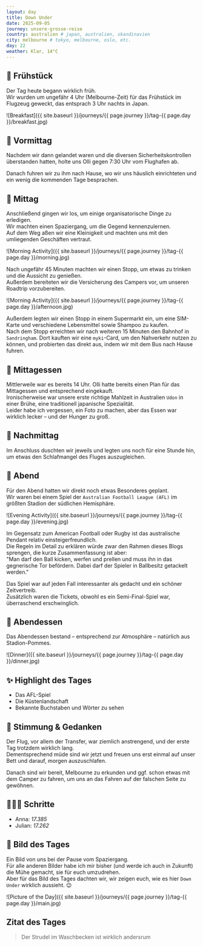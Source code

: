 ```yaml
---
layout: day
title: Down Under
date: 2025-09-05
journey: unsere-grosse-reise
country: australien # japan, australien, skandinavien
city: melbourne # tokyo, melbourne, oslo, etc.
day: 22
weather: Klar, 14°C
---
```


## 🥐 Frühstück

Der Tag heute begann wirklich früh.  
Wir wurden um ungefähr 4 Uhr (Melbourne-Zeit) für das Frühstück im Flugzeug geweckt, das entsprach 3 Uhr nachts in Japan.

![Breakfast]({{ site.baseurl }}/journeys/{{ page.journey }}/tag-{{ page.day }}/breakfast.jpg)

## 🌅 Vormittag

Nachdem wir dann gelandet waren und die diversen Sicherheitskontrollen überstanden hatten, holte uns Olli gegen 7:30 Uhr vom Flughafen ab.  

Danach fuhren wir zu ihm nach Hause, wo wir uns häuslich einrichteten und ein wenig die kommenden Tage besprachen.  

## 🌇 Mittag

Anschließend gingen wir los, um einige organisatorische Dinge zu erledigen.  
Wir machten einen Spaziergang, um die Gegend kennenzulernen.  
Auf dem Weg aßen wir eine Kleinigkeit und machten uns mit den umliegenden Geschäften vertraut.  

![Morning Activity]({{ site.baseurl }}/journeys/{{ page.journey }}/tag-{{ page.day }}/morning.jpg)

Nach ungefähr 45 Minuten machten wir einen Stopp, um etwas zu trinken und die Aussicht zu genießen.  
Außerdem bereiteten wir die Versicherung des Campers vor, um unseren Roadtrip vorzubereiten.  

![Morning Activity]({{ site.baseurl }}/journeys/{{ page.journey }}/tag-{{ page.day }}/afternoon.jpg)

Außerdem legten wir einen Stopp in einem Supermarkt ein, um eine SIM-Karte und verschiedene Lebensmittel sowie Shampoo zu kaufen.  
Nach dem Stopp erreichten wir nach weiteren 15 Minuten den Bahnhof in `Sandringham`. Dort kauften wir eine `myki`-Card, um den Nahverkehr nutzen zu können, und probierten das direkt aus, indem wir mit dem Bus nach Hause fuhren.  

## 🍣 Mittagessen

Mittlerweile war es bereits 14 Uhr. Olli hatte bereits einen Plan für das Mittagessen und entsprechend eingekauft.  
Ironischerweise war unsere erste richtige Mahlzeit in Australien `Udon` in einer Brühe, eine traditionell japanische Spezialität.  
Leider habe ich vergessen, ein Foto zu machen, aber das Essen war wirklich lecker – und der Hunger zu groß.  

## 🌆 Nachmittag

Im Anschluss duschten wir jeweils und legten uns noch für eine Stunde hin, um etwas den Schlafmangel des Fluges auszugleichen.  

## 🌙 Abend

Für den Abend hatten wir direkt noch etwas Besonderes geplant.  
Wir waren bei einem Spiel der `Australian Football League (AFL)` im größten Stadion der südlichen Hemisphäre.  

![Evening Activity]({{ site.baseurl }}/journeys/{{ page.journey }}/tag-{{ page.day }}/evening.jpg)

Im Gegensatz zum American Football oder Rugby ist das australische Pendant relativ einsteigerfreundlich.  
Die Regeln im Detail zu erklären würde zwar den Rahmen dieses Blogs sprengen, die kurze Zusammenfassung ist aber:  
"Man darf den Ball kicken, werfen und prellen und muss ihn in das gegnerische Tor befördern. Dabei darf der Spieler in Ballbesitz getackelt werden."  

Das Spiel war auf jeden Fall interessanter als gedacht und ein schöner Zeitvertreib.  
Zusätzlich waren die Tickets, obwohl es ein Semi-Final-Spiel war, überraschend erschwinglich.  

## 🍜 Abendessen

Das Abendessen bestand – entsprechend zur Atmosphäre – natürlich aus Stadion-Pommes.  

![Dinner]({{ site.baseurl }}/journeys/{{ page.journey }}/tag-{{ page.day }}/dinner.jpg)

## ✨ Highlight des Tages

- Das AFL-Spiel  
- Die Küstenlandschaft  
- Bekannte Buchstaben und Wörter zu sehen  

## 💭 Stimmung & Gedanken

Der Flug, vor allem der Transfer, war ziemlich anstrengend, und der erste Tag trotzdem wirklich lang.  
Dementsprechend müde sind wir jetzt und freuen uns erst einmal auf unser Bett und darauf, morgen auszuschlafen.  

Danach sind wir bereit, Melbourne zu erkunden und ggf. schon etwas mit dem Camper zu fahren, um uns an das Fahren auf der falschen Seite zu gewöhnen.  

## 🏃🏽‍♀️ Schritte

- Anna: _17.385_  
- Julian: _17.262_  

## 📸 Bild des Tages

Ein Bild von uns bei der Pause vom Spaziergang.  
Für alle anderen Bilder habe ich mir bisher (und werde ich auch in Zukunft) die Mühe gemacht, sie für euch umzudrehen.  
Aber für das Bild des Tages dachten wir, wir zeigen euch, wie es hier `Down Under` wirklich aussieht. 😉  

![Picture of the Day]({{ site.baseurl }}/journeys/{{ page.journey }}/tag-{{ page.day }}/main.jpg)

## Zitat des Tages

> Der Strudel im Waschbecken ist wirklich andersrum
